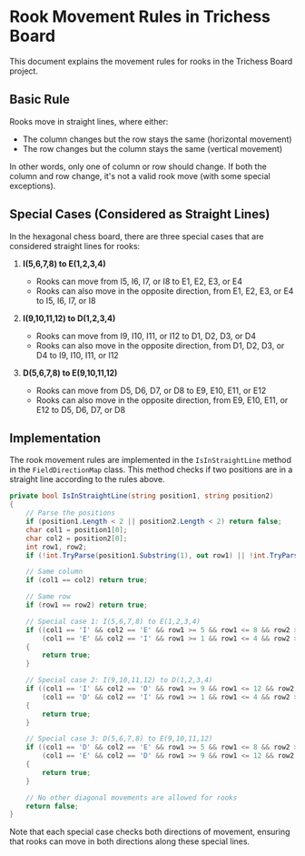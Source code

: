 # Rook Movement Rules in Trichess Board

This document explains the movement rules for rooks in the Trichess Board project.

## Basic Rule

Rooks move in straight lines, where either:
- The column changes but the row stays the same (horizontal movement)
- The row changes but the column stays the same (vertical movement)

In other words, only one of column or row should change. If both the column and row change, it's not a valid rook move (with some special exceptions).

## Special Cases (Considered as Straight Lines)

In the hexagonal chess board, there are three special cases that are considered straight lines for rooks:

1. **I(5,6,7,8) to E(1,2,3,4)**
   - Rooks can move from I5, I6, I7, or I8 to E1, E2, E3, or E4
   - Rooks can also move in the opposite direction, from E1, E2, E3, or E4 to I5, I6, I7, or I8

2. **I(9,10,11,12) to D(1,2,3,4)**
   - Rooks can move from I9, I10, I11, or I12 to D1, D2, D3, or D4
   - Rooks can also move in the opposite direction, from D1, D2, D3, or D4 to I9, I10, I11, or I12

3. **D(5,6,7,8) to E(9,10,11,12)**
   - Rooks can move from D5, D6, D7, or D8 to E9, E10, E11, or E12
   - Rooks can also move in the opposite direction, from E9, E10, E11, or E12 to D5, D6, D7, or D8

## Implementation

The rook movement rules are implemented in the `IsInStraightLine` method in the `FieldDirectionMap` class. This method checks if two positions are in a straight line according to the rules above.

```csharp
private bool IsInStraightLine(string position1, string position2)
{
    // Parse the positions
    if (position1.Length < 2 || position2.Length < 2) return false;
    char col1 = position1[0];
    char col2 = position2[0];
    int row1, row2;
    if (!int.TryParse(position1.Substring(1), out row1) || !int.TryParse(position2.Substring(1), out row2)) return false;

    // Same column
    if (col1 == col2) return true;

    // Same row
    if (row1 == row2) return true;

    // Special case 1: I(5,6,7,8) to E(1,2,3,4)
    if ((col1 == 'I' && col2 == 'E' && row1 >= 5 && row1 <= 8 && row2 >= 1 && row2 <= 4) ||
        (col1 == 'E' && col2 == 'I' && row1 >= 1 && row1 <= 4 && row2 >= 5 && row2 <= 8))
    {
        return true;
    }

    // Special case 2: I(9,10,11,12) to D(1,2,3,4)
    if ((col1 == 'I' && col2 == 'D' && row1 >= 9 && row1 <= 12 && row2 >= 1 && row2 <= 4) ||
        (col1 == 'D' && col2 == 'I' && row1 >= 1 && row1 <= 4 && row2 >= 9 && row2 <= 12))
    {
        return true;
    }

    // Special case 3: D(5,6,7,8) to E(9,10,11,12)
    if ((col1 == 'D' && col2 == 'E' && row1 >= 5 && row1 <= 8 && row2 >= 9 && row2 <= 12) ||
        (col1 == 'E' && col2 == 'D' && row1 >= 9 && row1 <= 12 && row2 >= 5 && row2 <= 8))
    {
        return true;
    }

    // No other diagonal movements are allowed for rooks
    return false;
}
```

Note that each special case checks both directions of movement, ensuring that rooks can move in both directions along these special lines.
